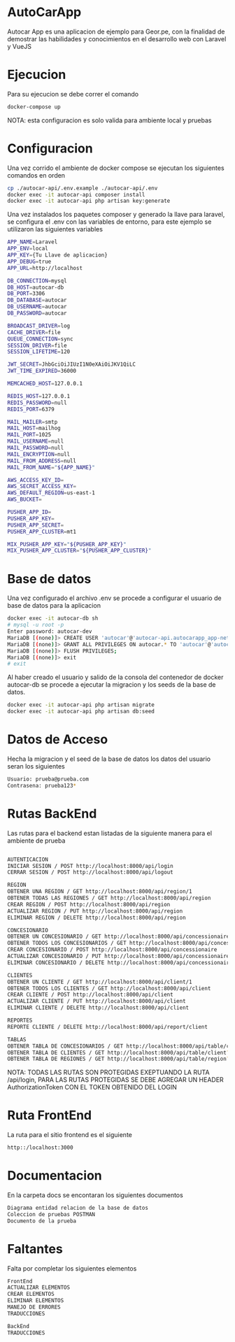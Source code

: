 # AutoCarApp

Autocar App es una aplicacion de ejemplo para Geor.pe, con la finalidad de demostrar las habilidades y conocimientos en el desarrollo web con Laravel y VueJS

# Ejecucion

Para su ejecucion se debe correr el comando 

```bash
docker-compose up
```

NOTA: esta configuracion es solo valida para ambiente local y pruebas

# Configuracion

Una vez corrido el ambiente de docker compose se ejecutan los siguientes comandos en orden

```bash
cp ./autocar-api/.env.example ./autocar-api/.env
docker exec -it autocar-api composer install
docker exec -it autocar-api php artisan key:generate
```

Una vez instalados los paquetes composer y generado la llave para laravel, se configura el .env con las variables de entorno, para este ejemplo se utilizaron
las siguientes variables

```bash
APP_NAME=Laravel
APP_ENV=local
APP_KEY={Tu Llave de aplicacion}
APP_DEBUG=true
APP_URL=http://localhost

DB_CONNECTION=mysql
DB_HOST=autocar-db
DB_PORT=3306
DB_DATABASE=autocar
DB_USERNAME=autocar
DB_PASSWORD=autocar

BROADCAST_DRIVER=log
CACHE_DRIVER=file
QUEUE_CONNECTION=sync
SESSION_DRIVER=file
SESSION_LIFETIME=120

JWT_SECRET=JhbGciOiJIUzI1N0eXAiOiJKV1QiLC
JWT_TIME_EXPIRED=36000

MEMCACHED_HOST=127.0.0.1

REDIS_HOST=127.0.0.1
REDIS_PASSWORD=null
REDIS_PORT=6379

MAIL_MAILER=smtp
MAIL_HOST=mailhog
MAIL_PORT=1025
MAIL_USERNAME=null
MAIL_PASSWORD=null
MAIL_ENCRYPTION=null
MAIL_FROM_ADDRESS=null
MAIL_FROM_NAME="${APP_NAME}"

AWS_ACCESS_KEY_ID=
AWS_SECRET_ACCESS_KEY=
AWS_DEFAULT_REGION=us-east-1
AWS_BUCKET=

PUSHER_APP_ID=
PUSHER_APP_KEY=
PUSHER_APP_SECRET=
PUSHER_APP_CLUSTER=mt1

MIX_PUSHER_APP_KEY="${PUSHER_APP_KEY}"
MIX_PUSHER_APP_CLUSTER="${PUSHER_APP_CLUSTER}"
```
# Base de datos

Una vez configurado el archivo .env se procede a configurar el usuario de base de datos para la aplicacion

```bash
docker exec -it autocar-db sh
# mysql -u root -p
Enter password: autocar-dev
MariaDB [(none)]> CREATE USER 'autocar'@'autocar-api.autocarapp_app-network' IDENTIFIED BY 'autocar';
MariaDB [(none)]> GRANT ALL PRIVILEGES ON autocar.* TO 'autocar'@'autocar-api.autocarapp_app-network';
MariaDB [(none)]> FLUSH PRIVILEGES;
MariaDB [(none)]> exit
# exit
```

Al haber creado el usuario y salido de la consola del contenedor de docker autocar-db se procede a ejecutar la migracion y los seeds de la base de datos.

```bash
docker exec -it autocar-api php artisan migrate
docker exec -it autocar-api php artisan db:seed
```

# Datos de Acceso

Hecha la migracion y el seed de la base de datos los datos del usuario seran los siguientes

```bash
Usuario: prueba@prueba.com
Contrasena: prueba123*
```

# Rutas BackEnd

Las rutas para el backend estan listadas de la siguiente manera para el ambiente de prueba

```bash

AUTENTICACION
INICIAR SESION / POST http://localhost:8000/api/login
CERRAR SESION / POST http://localhost:8000/api/logout

REGION
OBTENER UNA REGION / GET http://localhost:8000/api/region/1
OBTENER TODAS LAS REGIONES / GET http://localhost:8000/api/region
CREAR REGION / POST http://localhost:8000/api/region
ACTUALIZAR REGION / PUT http://localhost:8000/api/region
ELIMINAR REGION / DELETE http://localhost:8000/api/region

CONCESIONARIO
OBTENER UN CONCESIONARIO / GET http://localhost:8000/api/concessionaire/1
OBTENER TODOS LOS CONCESIONARIOS / GET http://localhost:8000/api/concessionaire
CREAR CONCESIONARIO / POST http://localhost:8000/api/concessionaire
ACTUALIZAR CONCESIONARIO / PUT http://localhost:8000/api/concessionaire
ELIMINAR CONCESIONARIO / DELETE http://localhost:8000/api/concessionaire

CLIENTES
OBTENER UN CLIENTE / GET http://localhost:8000/api/client/1
OBTENER TODOS LOS CLIENTES / GET http://localhost:8000/api/client
CREAR CLIENTE / POST http://localhost:8000/api/client
ACTUALIZAR CLIENTE / PUT http://localhost:8000/api/client
ELIMINAR CLIENTE / DELETE http://localhost:8000/api/client

REPORTES
REPORTE CLIENTE / DELETE http://localhost:8000/api/report/client

TABLAS
OBTENER TABLA DE CONCESIONARIOS / GET http://localhost:8000/api/table/concessionaire?per_page=10,page=1
OBTENER TABLA DE CLIENTES / GET http://localhost:8000/api/table/client?per_page=10,page=1
OBTENER TABLA DE REGIONES / GET http://localhost:8000/api/table/region?per_page=10,page=1
```

NOTA: TODAS LAS RUTAS SON PROTEGIDAS EXEPTUANDO LA RUTA /api/login, PARA LAS RUTAS PROTEGIDAS SE DEBE AGREGAR UN HEADER AuthorizationToken CON EL TOKEN OBTENIDO DEL LOGIN

# Ruta FrontEnd

La ruta para el sitio frontend es el siguiente

```bash
http::/localhost:3000
```

# Documentacion

En la carpeta docs se encontaran los siguientes documentos

```bash
Diagrama entidad relacion de la base de datos
Coleccion de pruebas POSTMAN
Documento de la prueba
```

# Faltantes 

Falta por completar los siguientes elementos

```bash
FrontEnd
ACTUALIZAR ELEMENTOS
CREAR ELEMENTOS
ELIMINAR ELEMENTOS
MANEJO DE ERRORES
TRADUCCIONES

BackEnd
TRADUCCIONES
```

